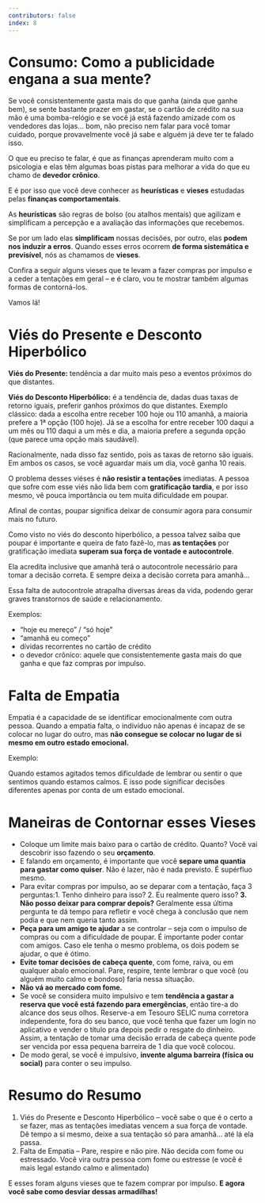 ```yaml
---
contributors: false
index: 8
---
```

# Consumo: Como a publicidade engana a sua mente?

Se você consistentemente gasta mais do que ganha (ainda que ganhe bem), se sente bastante prazer em gastar, se o cartão de crédito na sua mão é uma bomba-relógio e se você já está fazendo amizade com os vendedores das lojas… bom, não preciso nem falar para você tomar cuidado, porque provavelmente você já sabe e alguém já deve ter te falado isso.

O que eu preciso te falar, é que as finanças aprenderam muito com a psicologia e elas têm algumas boas pistas para melhorar a vida do que eu chamo de **devedor crônico**.

E é por isso que você deve conhecer as **heurísticas** e **vieses** estudadas pelas **finanças comportamentais**.

As **heurísticas** são regras de bolso (ou atalhos mentais) que agilizam e simplificam a percepção e a avaliação das informações que recebemos.

Se por um lado elas **simplificam** nossas decisões, por outro, elas **podem nos induzir a erros**. Quando esses erros ocorrem **de forma sistemática e previsível**, nós as chamamos de **vieses**.

Confira a seguir alguns vieses que te levam a fazer compras por impulso e a ceder a tentações em geral – e é claro, vou te mostrar também algumas formas de contorná-los.

Vamos lá!

# Viés do Presente e Desconto Hiperbólico

**Viés do Presente:** tendência a dar muito mais peso a eventos próximos do que distantes.

**Viés do Desconto Hiperbólico:** é a tendência de, dadas duas taxas de retorno iguais, preferir ganhos próximos do que distantes. Exemplo clássico: dada a escolha entre receber 100 hoje ou 110 amanhã, a maioria prefere a 1ª opção (100 hoje). Já se a escolha for entre receber 100 daqui a um mês ou 110 daqui a um mês e dia, a maioria prefere a segunda opção (que parece uma opção mais saudável).

Racionalmente, nada disso faz sentido, pois as taxas de retorno são iguais. Em ambos os casos, se você aguardar mais um dia, você ganha 10 reais.

O problema desses viéses é **não resistir a tentações** imediatas. A pessoa que sofre com esse viés não lida bem com **gratificação tardia**, e por isso mesmo, vê pouca importância ou tem muita dificuldade em poupar.

Afinal de contas, poupar significa deixar de consumir agora para consumir mais no futuro.

Como visto no viés do desconto hiperbólico, a pessoa talvez saiba que poupar é importante e queira de fato fazê-lo, mas **as tentações** por gratificação imediata **superam sua força de vontade e autocontrole**.

Ela acredita inclusive que amanhã terá o autocontrole necessário para tomar a decisão correta. E sempre deixa a decisão correta para amanhã…

Essa falta de autocontrole atrapalha diversas áreas da vida, podendo gerar graves transtornos de saúde e relacionamento.

Exemplos:

- “hoje eu mereço” / “só hoje”
- “amanhã eu começo”
- dívidas recorrentes no cartão de crédito
- o devedor crônico: aquele que consistentemente gasta mais do que ganha e que faz compras por impulso.

# Falta de Empatia

Empatia é a capacidade de se identificar emocionalmente com outra pessoa. Quando a empatia falta, o indivíduo não apenas é incapaz de se colocar no lugar do outro, mas **não consegue se colocar no lugar de si mesmo em outro estado emocional.**

Exemplo:

Quando estamos agitados temos dificuldade de lembrar ou sentir o que sentimos quando estamos calmos. E isso pode significar decisões diferentes apenas por conta de um estado emocional.

# Maneiras de Contornar esses Vieses

- Coloque um limite mais baixo para o cartão de crédito. Quanto? Você vai descobrir isso fazendo o seu **orçamento**.
- E falando em orçamento, é importante que você **separe uma quantia para gastar como quiser**. Não é lazer, não é nada previsto. É supérfluo mesmo.
- Para evitar compras por impulso, ao se deparar com a tentação, faça 3 perguntas:1. Tenho dinheiro para isso? 2. Eu realmente quero isso? **3. Não posso deixar para comprar depois?** Geralmente essa última pergunta te dá tempo para refletir e você chega à conclusão que nem podia e que nem queria tanto assim.
- **Peça para um amigo te ajudar** a se controlar – seja com o impulso de compras ou com a dificuldade de poupar. É importante poder contar com amigos. Caso ele tenha o mesmo problema, os dois podem se ajudar, o que é ótimo.
- **Evite tomar decisões de cabeça quente**, com fome, raiva, ou em qualquer abalo emocional. Pare, respire, tente lembrar o que você (ou alguém muito calmo e bondoso) faria nessa situação.
- **Não vá ao mercado com fome.**
- Se você se considera muito impulsivo e tem **tendência a gastar a reserva que você está fazendo para emergências**, então tire-a do alcance dos seus olhos. Reserve-a em Tesouro SELIC numa corretora independente, fora do seu banco, que você tenha que fazer um login no aplicativo e vender o título pra depois pedir o resgate do dinheiro. Assim, a tentação de tomar uma decisão errada de cabeça quente pode ser vencida por essa pequena barreira de 1 dia que você colocou.
- De modo geral, se você é impulsivo, **invente alguma barreira (física ou social)** para conter o seu impulso.

# Resumo do Resumo

1. Viés do Presente e Desconto Hiperbólico – você sabe o que é o certo a se fazer, mas as tentações imediatas vencem a sua força de vontade. Dê tempo a si mesmo, deixe a sua tentação só para amanhã… até lá ela passa.
2. Falta de Empatia – Pare, respire e não pire. Não decida com fome ou estressado. Você vira outra pessoa com fome ou estresse (e você é mais legal estando calmo e alimentado)

E esses foram alguns vieses que te fazem comprar por impulso. **E agora você sabe como desviar dessas armadilhas!**